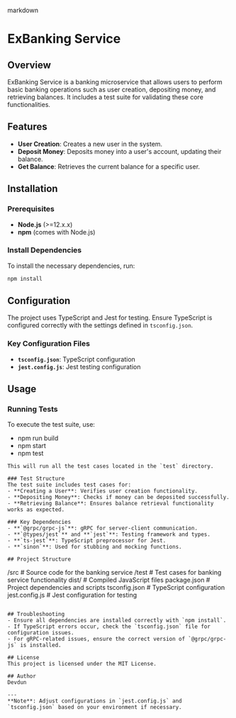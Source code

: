 markdown
# ExBanking Service

## Overview
ExBanking Service is a banking microservice that allows users to perform basic banking operations such as user creation, depositing money, and retrieving balances. It includes a test suite for validating these core functionalities.

## Features
- **User Creation**: Creates a new user in the system.
- **Deposit Money**: Deposits money into a user's account, updating their balance.
- **Get Balance**: Retrieves the current balance for a specific user.

## Installation

### Prerequisites
- **Node.js** (>=12.x.x)
- **npm** (comes with Node.js)

### Install Dependencies
To install the necessary dependencies, run:
```bash
npm install
```

## Configuration
The project uses TypeScript and Jest for testing. Ensure TypeScript is configured correctly with the settings defined in `tsconfig.json`.

### Key Configuration Files
- **`tsconfig.json`**: TypeScript configuration
- **`jest.config.js`**: Jest testing configuration

## Usage

### Running Tests
To execute the test suite, use:
- npm run build
- npm start
- npm test
```
This will run all the test cases located in the `test` directory.

### Test Structure
The test suite includes test cases for:
- **Creating a User**: Verifies user creation functionality.
- **Depositing Money**: Checks if money can be deposited successfully.
- **Retrieving Balance**: Ensures balance retrieval functionality works as expected.

### Key Dependencies
- **`@grpc/grpc-js`**: gRPC for server-client communication.
- **`@types/jest`** and **`jest`**: Testing framework and types.
- **`ts-jest`**: TypeScript preprocessor for Jest.
- **`sinon`**: Used for stubbing and mocking functions.

## Project Structure
```
/src                # Source code for the banking service
/test               # Test cases for banking service functionality
dist/               # Compiled JavaScript files
package.json        # Project dependencies and scripts
tsconfig.json       # TypeScript configuration
jest.config.js      # Jest configuration for testing
```

## Troubleshooting
- Ensure all dependencies are installed correctly with `npm install`.
- If TypeScript errors occur, check the `tsconfig.json` file for configuration issues.
- For gRPC-related issues, ensure the correct version of `@grpc/grpc-js` is installed.

## License
This project is licensed under the MIT License.

## Author
Devdun

---
**Note**: Adjust configurations in `jest.config.js` and `tsconfig.json` based on your environment if necessary.
```